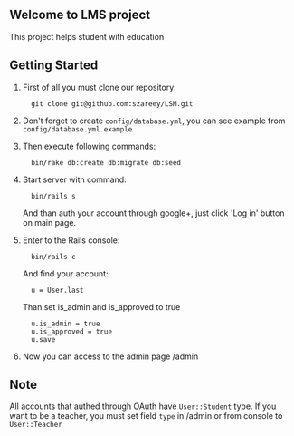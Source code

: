 ## Welcome to LMS project

This project helps student with education

## Getting Started

1. First of all you must clone our repository:

         git clone git@github.com:szareey/LSM.git

2. Don't forget to create `config/database.yml`, you can
   see example from `config/database.yml.example`

3. Then execute following commands:

         bin/rake db:create db:migrate db:seed

4. Start server with command:
     
         bin/rails s

   And than auth your account through google+, just click 'Log in' button on main page.
5. Enter to the Rails console:

         bin/rails c

   And find your account:

         u = User.last

   Than set is_admin and is_approved to true

         u.is_admin = true
         u.is_approved = true
         u.save

6. Now you can access to the admin page /admin

## Note

All accounts that authed through OAuth have `User::Student` type. If you want
to be a teacher, you must set field `type` in /admin or from console to `User::Teacher`
